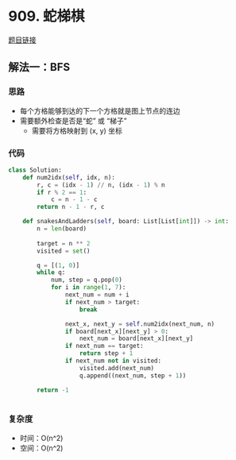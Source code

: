 # 909. 蛇梯棋

[题目链接](https://leetcode.cn/problems/snakes-and-ladders/description)

## 解法一：BFS

### 思路

- 每个方格能够到达的下一个方格就是图上节点的连边
- 需要额外检查是否是“蛇” 或 “梯子”
  - 需要将方格映射到 (x, y) 坐标

### 代码

```py
class Solution:
    def num2idx(self, idx, n):
        r, c = (idx - 1) // n, (idx - 1) % n
        if r % 2 == 1:
            c = n - 1 - c
        return n - 1 - r, c

    def snakesAndLadders(self, board: List[List[int]]) -> int:
        n = len(board)
        
        target = n ** 2
        visited = set()

        q = [(1, 0)]
        while q:
            num, step = q.pop(0)
            for i in range(1, 7):
                next_num = num + i
                if next_num > target:
                    break

                next_x, next_y = self.num2idx(next_num, n)
                if board[next_x][next_y] > 0:
                    next_num = board[next_x][next_y]
                if next_num == target:
                    return step + 1
                if next_num not in visited:
                    visited.add(next_num)
                    q.append((next_num, step + 1))

        return -1        
            
```

### 复杂度

- 时间：O(n^2)
- 空间：O(n^2)
